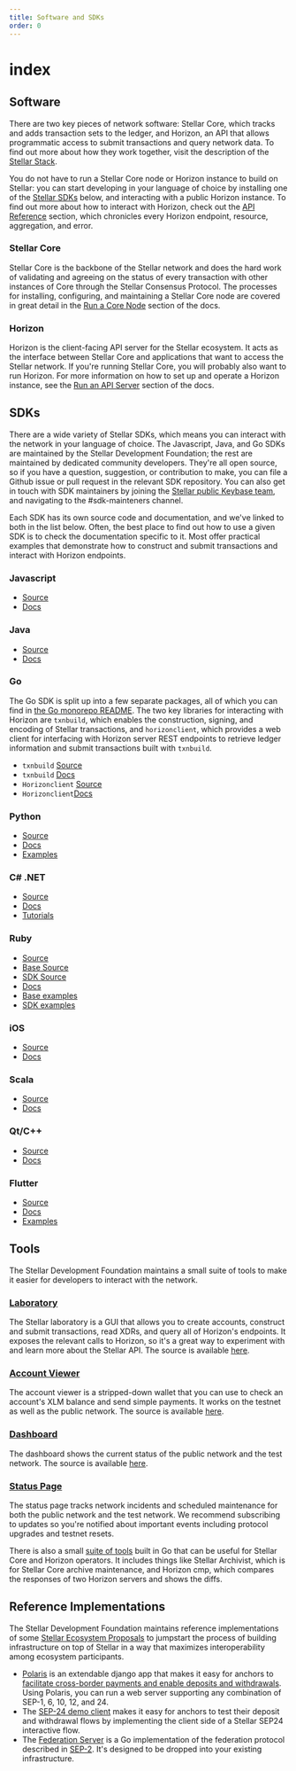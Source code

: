 ```yaml
---
title: Software and SDKs
order: 0
---
```


# index

## Software

There are two key pieces of network software: Stellar Core, which tracks and adds transaction sets to the ledger, and Horizon, an API that allows programmatic access to submit transactions and query network data. To find out more about how they work together, visit the description of the [Stellar Stack](../start/stellar-stack.md).

You do not have to run a Stellar Core node or Horizon instance to build on Stellar: you can start developing in your language of choice by installing one of the [Stellar SDKs](index.md#sdks) below, and interacting with a public Horizon instance. To find out more about how to interact with Horizon, check out the [API Reference](../../api/introduction/index.md) section, which chronicles every Horizon endpoint, resource, aggregation, and error.

### Stellar Core

Stellar Core is the backbone of the Stellar network and does the hard work of validating and agreeing on the status of every transaction with other instances of Core through the Stellar Consensus Protocol. The processes for installing, configuring, and maintaining a Stellar Core node are covered in great detail in the [Run a Core Node](../../../run-core-node/index.md) section of the docs.

### Horizon

Horizon is the client-facing API server for the Stellar ecosystem. It acts as the interface between Stellar Core and applications that want to access the Stellar network. If you're running Stellar Core, you will probably also want to run Horizon. For more information on how to set up and operate a Horizon instance, see the [Run an API Server](../../../run-api-server/index.md) section of the docs.

## SDKs

There are a wide variety of Stellar SDKs, which means you can interact with the network in your language of choice. The Javascript, Java, and Go SDKs are maintained by the Stellar Development Foundation; the rest are maintained by dedicated community developers. They're all open source, so if you have a question, suggestion, or contribution to make, you can file a Github issue or pull request in the relevant SDK repository. You can also get in touch with SDK maintainers by joining the [Stellar public Keybase team](https://keybase.io/team/stellar.public), and navigating to the \#sdk-mainteners channel.

Each SDK has its own source code and documentation, and we've linked to both in the list below. Often, the best place to find out how to use a given SDK is to check the documentation specific to it. Most offer practical examples that demonstrate how to construct and submit transactions and interact with Horizon endpoints.

### Javascript

* [Source](https://github.com/stellar/js-stellar-sdk)
* [Docs](https://stellar.github.io/js-stellar-sdk/)

### Java

* [Source](https://github.com/stellar/java-stellar-sdk)
* [Docs](https://stellar.github.io/java-stellar-sdk/)

### Go

The Go SDK is split up into a few separate packages, all of which you can find in [the Go monorepo README](https://github.com/stellar/go/blob/master/docs/reference/readme.md). The two key libraries for interacting with Horizon are `txnbuild`, which enables the construction, signing, and encoding of Stellar transactions, and `horizonclient`, which provides a web client for interfacing with Horizon server REST endpoints to retrieve ledger information and submit transactions built with `txnbuild`.

* `txnbuild` [Source](https://github.com/stellar/go/tree/master/txnbuild)
* `txnbuild` [Docs](https://godoc.org/github.com/stellar/go/txnbuild)
* `Horizonclient` [Source](https://github.com/stellar/go/tree/master/clients/horizonclient)
* `Horizonclient`[Docs](https://godoc.org/github.com/stellar/go/clients/horizonclient)

### Python

* [Source](https://github.com/StellarCN/py-stellar-base)
* [Docs](https://stellar-sdk.readthedocs.io/en/latest/)
* [Examples](https://github.com/StellarCN/py-stellar-base/tree/master/examples)

### C\# .NET

* [Source](https://github.com/elucidsoft/dotnet-stellar-sdk)
* [Docs](https://elucidsoft.github.io/dotnet-stellar-sdk/api/index.html)
* [Tutorials](https://elucidsoft.github.io/dotnet-stellar-sdk/tutorials/index.html)

### Ruby

* [Source](https://github.com/astroband/ruby-stellar-sdk)
* [Base Source](https://github.com/astroband/ruby-stellar-sdk/blob/master/base/README.md)
* [SDK Source](https://github.com/astroband/ruby-stellar-sdk/blob/master/sdk/README.md)
* [Docs](https://www.rubydoc.info/gems/stellar-sdk)
* [Base examples](https://github.com/astroband/ruby-stellar-sdk/tree/master/base/examples)
* [SDK examples](https://github.com/astroband/ruby-stellar-sdk/tree/master/sdk/examples)

### iOS

* [Source](https://github.com/Soneso/stellar-ios-mac-sdk)
* [Docs](https://github.com/Soneso/stellar-ios-mac-sdk/tree/master/docs)

### Scala

* [Source](https://github.com/Synesso/scala-stellar-sdk)
* [Docs](https://synesso.github.io/scala-stellar-sdk/)

### Qt/C++

* [Source](https://github.com/bnogalm/StellarQtSDK)
* [Docs](https://github.com/bnogalm/StellarQtSDK/wiki)

### Flutter

* [Source](https://github.com/Soneso/stellar_flutter_sdk)
* [Docs](https://github.com/Soneso/stellar_flutter_sdk/tree/master/documentation)
* [Examples](https://github.com/Soneso/stellar_flutter_sdk/tree/master/documentation/sdk_examples)

## Tools

The Stellar Development Foundation maintains a small suite of tools to make it easier for developers to interact with the network.

### [Laboratory](https://www.stellar.org/laboratory/)

The Stellar laboratory is a GUI that allows you to create accounts, construct and submit transactions, read XDRs, and query all of Horizon's endpoints. It exposes the relevant calls to Horizon, so it's a great way to experiment with and learn more about the Stellar API. The source is available [here](https://github.com/stellar/laboratory).

### [Account Viewer](https://www.stellar.org/account-viewer/)

The account viewer is a stripped-down wallet that you can use to check an account's XLM balance and send simple payments. It works on the testnet as well as the public network. The source is available [here](https://github.com/stellar/account-viewer).

### [Dashboard](http://dashboard.stellar.org)

The dashboard shows the current status of the public network and the test network. The source is available [here](https://github.com/stellar/dashboard).

### [Status Page](https://status.stellar.org/)

The status page tracks network incidents and scheduled maintenance for both the public network and the test network. We recommend subscribing to updates so you're notified about important events including protocol upgrades and testnet resets.

There is also a small [suite of tools](https://github.com/stellar/go/tree/master/tools) built in Go that can be useful for Stellar Core and Horizon operators. It includes things like Stellar Archivist, which is for Stellar Core archive maintenance, and Horizon cmp, which compares the responses of two Horizon servers and shows the diffs.

## Reference Implementations

The Stellar Development Foundation maintains reference implementations of some [Stellar Ecosystem Proposals](https://github.com/stellar/stellar-protocol/tree/master/ecosystem) to jumpstart the process of building infrastructure on top of Stellar in a way that maximizes interoperability among ecosystem participants.

* [Polaris](https://github.com/stellar/django-polaris) is an extendable django app that makes it easy for anchors to [facilitate cross-border payments and enable deposits and withdrawals](../../../anchoring-assets/index.md). Using Polaris, you can run a web server supporting any combination of SEP-1, 6, 10, 12, and 24.
* The [SEP-24 demo client](https://github.com/stellar/sep24-demo-client) makes it easy for anchors to test their deposit and withdrawal flows by implementing the client side of a Stellar SEP24 interactive flow.
* The [Federation Server](https://github.com/stellar/go/tree/master/services/federation) is a Go implementation of the federation protocol described in [SEP-2](https://github.com/stellar/stellar-protocol/blob/master/ecosystem/sep-0002.md). It's designed to be dropped into your existing infrastructure.

